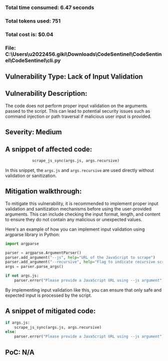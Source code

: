 ### Total time consumed: 6.47 seconds
### Total tokens used: 751
### Total cost is: $0.04
### File: C:\Users\u2022456.giki\Downloads\CodeSentinel\CodeSentinel\CodeSentinel\cli.py
## Vulnerability Type: Lack of Input Validation
## Vulnerability Description:
The code does not perform proper input validation on the arguments passed to the script. This can lead to potential security issues such as command injection or path traversal if malicious user input is provided.

## Severity: Medium

## A snippet of affected code:
```python
            scrape_js_sync(args.js, args.recursive)
```
In this snippet, the `args.js` and `args.recursive` are used directly without validation or sanitization.

## Mitigation walkthrough:
To mitigate this vulnerability, it is recommended to implement proper input validation and sanitization mechanisms before using the user-provided arguments. This can include checking the input format, length, and content to ensure they do not contain any malicious or unexpected values.

Here's an example of how you can implement input validation using argparse library in Python:

```python
import argparse

parser = argparse.ArgumentParser()
parser.add_argument("--js", help="URL of the JavaScript to scrape")
parser.add_argument("--recursive", help="Flag to indicate recursive scraping", action="store_true")
args = parser.parse_args()

if not args.js:
    parser.error("Please provide a JavaScript URL using --js argument")
```

By implementing input validation like this, you can ensure that only safe and expected input is processed by the script.

## A snippet of mitigated code:
```python
if args.js:
    scrape_js_sync(args.js, args.recursive)
else:
    parser.error("Please provide a JavaScript URL using --js argument")
```

## PoC: N/A



